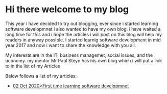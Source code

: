 # Hi there welcome to my blog

<p> This year i have decided to try out blogging, ever since i started learning software developmnet i also wanted to have my own
blog. i have waited a long time for this and i hope the articles i will post on this blog will help my readers in anyway possible.
i started learnig software development in mid year 2017 and now i want to share the knowledge with you all.</p>

<p> My interests are in the IT, business managemet, social issues, and the uconomy. my mentor Mr Paul Steyn has his own blog which
i will put a link to in the list of my Articles</p>

<p> Below follows a list of my articles: </p>

* [ 02 Oct 2020>First time learning software developmnet](1starticle.md)
